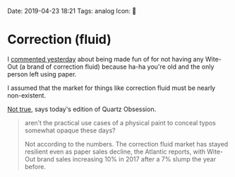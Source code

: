 Date: 2019-04-23 18:21
Tags: analog
Icon: 🔗

# Correction (fluid)

I [commented yesterday](https://www.baty.blog/2019/a-coworker-just-came-into-my-office-and-asked-if-i-had-any-wite-out-and-when-i-told-him-i-did-not-he) about being made fun of for not having any Wite-Out (a brand of correction fluid) because ha-ha you're old and the only person left using paper.

I assumed that the market for things like correction fluid must be nearly non-existent.

[Not true](https://qz.com/emails/quartz-obsession/1602273/), says today's edition of Quartz Obsession.

> aren’t the practical use cases of a physical paint to conceal typos somewhat opaque these days?
> 
> Not according to the numbers. The correction fluid market has stayed resilient even as paper sales decline, the Atlantic reports, with Wite-Out brand sales increasing 10% in 2017 after a 7% slump the year before.

